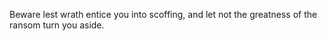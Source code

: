 Beware lest wrath entice you into scoffing, and let not the greatness of the ransom turn you aside.

